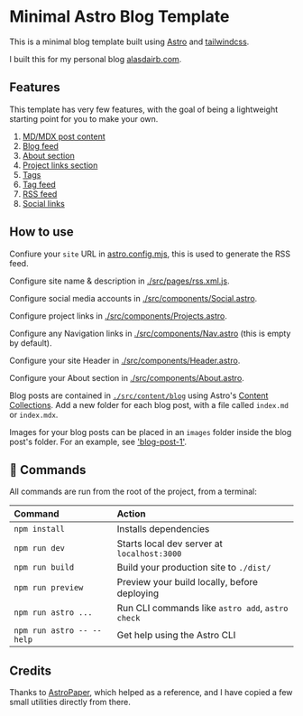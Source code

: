 # Minimal Astro Blog Template

This is a minimal blog template built using [Astro](https://astro.build/) and [tailwindcss](https://tailwindcss.com/).

I built this for my personal blog [alasdairb.com](https://alasdairb.com).

## Features

This template has very few features, with the goal of being a lightweight starting point for you to make your own. 

1. [MD/MDX post content](./src/content/blog/)
2. [Blog feed](./src/components/BlogFeed.astro)
3. [About section](./src/components/About.astro)
4. [Project links section](./src/components/Projects.astro)
5. [Tags](./src/components/TagCloud.astro)
6. [Tag feed](./src/pages/tags/index.astro)
7. [RSS feed](./src/pages/rss.xml.js)
8. [Social links](./src/components/Social.astro)

## How to use

Confiure your `site` URL in [astro.config.mjs](./astro.config.mjs), this is used to generate the RSS feed.

Configure site name & description in [./src/pages/rss.xml.js](./src/pages/rss.xml.js).

Configure social media accounts in [./src/components/Social.astro](./src/components/Social.astro).

Configure project links in [./src/components/Projects.astro](./src/components/Projects.astro).

Configure any Navigation links in [./src/components/Nav.astro](./src/components/Nav.astro) (this is empty by default).

Configure your site Header in [./src/components/Header.astro](./src/components/Header.astro).

Configure your About section in [./src/components/About.astro](./src/components/About.astro).

Blog posts are contained in [`./src/content/blog`](./src/content/blog) using Astro's [Content Collections](https://docs.astro.build/en/guides/content-collections/). Add a new folder for each blog post, with a file called `index.md` or `index.mdx`. 

Images for your blog posts can be placed in an `images` folder inside the blog post's folder. For an example, see ['blog-post-1'](./src/content/blog/blog-post-1/).

## 🧞 Commands

All commands are run from the root of the project, from a terminal:

| Command                   | Action                                           |
| :------------------------ | :----------------------------------------------- |
| `npm install`             | Installs dependencies                            |
| `npm run dev`             | Starts local dev server at `localhost:3000`      |
| `npm run build`           | Build your production site to `./dist/`          |
| `npm run preview`         | Preview your build locally, before deploying     |
| `npm run astro ...`       | Run CLI commands like `astro add`, `astro check` |
| `npm run astro -- --help` | Get help using the Astro CLI                     |

## Credits

Thanks to [AstroPaper](https://github.com/satnaing/astro-paper), which helped as a reference, and I have copied a few small utilities directly from there.


